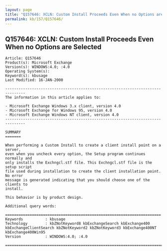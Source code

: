 ```yaml
---
layout: page
title: "Q157646: XCLN: Custom Install Proceeds Even When no Options are Selected"
permalink: kb/157/Q157646/
---
```


## Q157646: XCLN: Custom Install Proceeds Even When no Options are Selected

	Article: Q157646
	Product(s): Microsoft Exchange
	Version(s): WINDOWS:4.0; :4.0
	Operating System(s): 
	Keyword(s): kbusage
	Last Modified: 16-JAN-2000
	
	-------------------------------------------------------------------------------
	The information in this article applies to:
	
	- Microsoft Exchange Windows 3.x client, version 4.0 
	- Microsoft Exchange for Windows 95, version 4.0 
	- Microsoft Exchange Windows NT client, version 4.0 
	-------------------------------------------------------------------------------
	
	SUMMARY
	=======
	
	When performing a Custom Install to create a client install point on a server,
	even when you uncheck every option, the Setup program continues normally and
	only installs the Exchngcl.stf file. This Exchngcl.stf file is the setup script
	file used during installation to create the client installation point. No error
	message is generated indicating that you should choose one of the clients to
	install.
	
	This behavior is by product design.
	
	Additional query words:
	
	======================================================================
	Keywords          : kbusage 
	Technology        : kbZNotKeyword8 kbExchangeSearch kbExchange400 kbExchangeClientSearch kbZNotKeyword2 kbZNotKeyword3 kbExchange400NT kbExchange400Win95
	Version           : WINDOWS:4.0; :4.0
	
	=============================================================================
	
